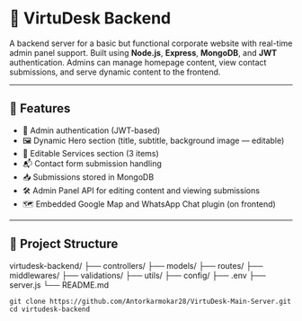 # 🏢 VirtuDesk Backend
A backend server for a basic but functional corporate website with real-time admin panel support. Built using **Node.js**, **Express**, **MongoDB**, and **JWT** authentication. Admins can manage homepage content, view contact submissions, and serve dynamic content to the frontend.

---

## 🚀 Features

- 🔐 Admin authentication (JWT-based)
- 🖼️ Dynamic Hero section (title, subtitle, background image — editable)
- 💼 Editable Services section (3 items)
- 📬 Contact form submission handling
- 📥 Submissions stored in MongoDB
- 🛠️ Admin Panel API for editing content and viewing submissions
- 🗺️ Embedded Google Map and WhatsApp Chat plugin (on frontend)

---

## 📁 Project Structure

virtudesk-backend/
├── controllers/
├── models/
├── routes/
├── middlewares/
├── validations/
├── utils/
├── config/
├── .env
├── server.js
└── README.md

```
git clone https://github.com/Antorkarmokar28/VirtuDesk-Main-Server.git
cd virtudesk-backend
```

